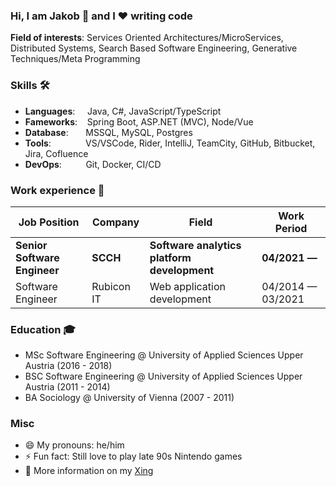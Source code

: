 ### Hi, I am Jakob 👋 and I ❤️ writing code

**Field of interests**: Services Oriented Architectures/MicroServices, Distributed Systems, Search Based Software Engineering, Generative Techniques/Meta Programming 

### Skills 🛠️
- **Languages**: &nbsp;&nbsp;&nbsp;                                                    Java, C#, JavaScript/TypeScript
- **Fameworks**: &nbsp;&nbsp;                                                          Spring Boot, ASP.NET (MVC), Node/Vue
- **Database**:  &nbsp;&nbsp;&nbsp;&nbsp;&nbsp;                                        MSSQL, MySQL, Postgres
- **Tools**:  &nbsp;&nbsp;&nbsp;&nbsp;&nbsp;&nbsp;&nbsp;&nbsp;&nbsp;&nbsp;&nbsp;&nbsp; VS/VSCode, Rider, IntelliJ, TeamCity, GitHub, Bitbucket, Jira, Cofluence
- **DevOps**:  &nbsp;&nbsp;&nbsp;&nbsp;&nbsp;&nbsp;                                    Git, Docker, CI/CD

### Work experience 👔
| Job Position                 | Company            | Field                                       | Work Period       |
| ---------------------------- | ------------------ | ------------------------------------------- | ----------------- |
| **Senior Software Engineer** | **SCCH**           | **Software analytics platform development** | **04/2021 —**     |
| Software Engineer            | Rubicon IT         | Web application development                 | 04/2014 — 03/2021 |

### Education 🎓
- MSc Software Engineering @ University of Applied Sciences Upper Austria (2016 - 2018)
- BSC Software Engineering @ University of Applied Sciences Upper Austria (2011 - 2014)
- BA Sociology @ University of Vienna (2007 - 2011)

### Misc

- 😄 My pronouns: he/him
- ⚡ Fun fact: Still love to play late 90s Nintendo games 
- 🚀 More information on my [Xing](https://www.xing.com/profile/Jakob_Sautter2) 
 
<!--
**TheBunksTie/TheBunksTie** is a ✨ _special_ ✨ repository because its `README.md` (this file) appears on your GitHub profile.

Here are some ideas to get you started:

- 🔭 I’m currently working on ...
- 🌱 I’m currently learning ...
- 👯 I’m looking to collaborate on ...
- 🤔 I’m looking for help with ...
- 💬 Ask me about ...


-->
